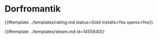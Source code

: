 # Dorfromantik

{{#template ../templates/rating.md status=Gold installs=Yes opens=Yes}}

{{#template ../templates/steam.md id=1455840}}